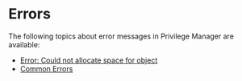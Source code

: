 [title]: # (Errors)
[tags]: # (database object)
[priority]: # (1)
# Errors

The following topics about error messages in Privilege Manager are available:

* [Error: Could not allocate space for object](error-allocation.md)
* [Common Errors](ts-common.md)
